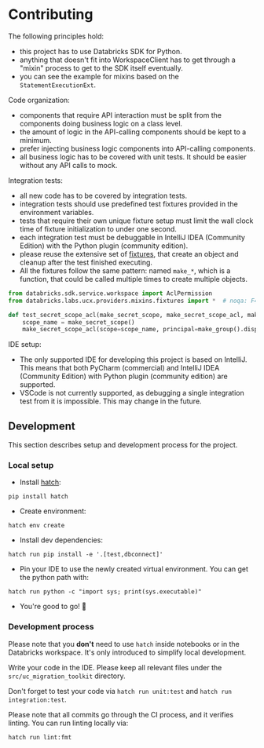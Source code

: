 # Contributing

The following principles hold:

- this project has to use Databricks SDK for Python.
- anything that doesn't fit into WorkspaceClient has to get through a "mixin" process to get to the SDK itself eventually.
- you can see the example for mixins based on the `StatementExecutionExt`.

Code organization:

- components that require API interaction must be split from the components doing business logic on a class level.
- the amount of logic in the API-calling components should be kept to a minimum.
- prefer injecting business logic components into API-calling components.
- all business logic has to be covered with unit tests. It should be easier without any API calls to mock.

Integration tests:

- all new code has to be covered by integration tests.
- integration tests should use predefined test fixtures provided in the environment variables.
- tests that require their own unique fixture setup must limit the wall clock time of fixture initialization to under one second.
- each integration test must be debuggable in IntelliJ IDEA (Community Edition) with the Python plugin (community edition).
- please reuse the extensive set of [fixtures](https://docs.pytest.org/en/latest/explanation/fixtures.html#about-fixtures), that create an object and cleanup after the test finished executing. 
- All the fixtures follow the same pattern: named `make_*`, which is a function, that could be called multiple times to create multiple objects.

```python
from databricks.sdk.service.workspace import AclPermission
from databricks.labs.ucx.providers.mixins.fixtures import *  # noqa: F403

def test_secret_scope_acl(make_secret_scope, make_secret_scope_acl, make_group):
    scope_name = make_secret_scope()
    make_secret_scope_acl(scope=scope_name, principal=make_group().display_name, permission=AclPermission.WRITE)
```

IDE setup:

- The only supported IDE for developing this project is based on IntelliJ. This means that both PyCharm (commercial) and IntelliJ IDEA (Community Edition) with Python plugin (community edition) are supported.
- VSCode is not currently supported, as debugging a single integration test from it is impossible. This may change in the future.

## Development

This section describes setup and development process for the project.

### Local setup

- Install [hatch](https://github.com/pypa/hatch):

```shell
pip install hatch
```

- Create environment:

```shell
hatch env create
```

- Install dev dependencies:

```shell
hatch run pip install -e '.[test,dbconnect]'
```

- Pin your IDE to use the newly created virtual environment. You can get the python path with:

```shell
hatch run python -c "import sys; print(sys.executable)"
```

- You're good to go! 🎉

### Development process

Please note that you **don't** need to use `hatch` inside notebooks or in the Databricks workspace.
It's only introduced to simplify local development.

Write your code in the IDE. Please keep all relevant files under the `src/uc_migration_toolkit` directory.

Don't forget to test your code via `hatch run unit:test` and `hatch run integration:test`.

Please note that all commits go through the CI process, and it verifies linting. You can run linting locally via:

```shell
hatch run lint:fmt
```
